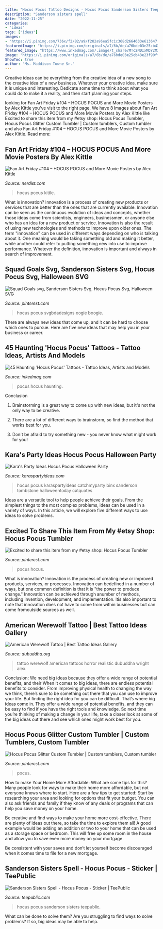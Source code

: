 ```yaml
---
title: "Hocus Pocus Tattoo Designs - Hocus Pocus Sanderson Sisters Teepublic"
description: "Sanderson sisters spell"
date: "2022-11-25"
categories:
- "ideas"
tags: ["ideas"]
images:
- "https://i.pinimg.com/736x/f2/82/a9/f282a96ea5fc1c368d2664633e613647.jpg"
featuredImage: "https://i.pinimg.com/originals/a7/6b/de/a76bde03e25cb43e23f90ffeccd9a5e9.jpg"
featured_image: "https://www.inkedmag.com/.image/t_share/MTc2NDIxMDY2MzcyMDMxNjc4/hocus-pocus-fb.jpg"
image: "https://i.pinimg.com/originals/a7/6b/de/a76bde03e25cb43e23f90ffeccd9a5e9.jpg"
ShowToc: true
author: "Ms. Maddison Towne Sr."
---
```



Creative ideas can be everything from the creative idea of a new song to the creative idea of a new business. Whatever your creative idea, make sure it is unique and interesting. Dedicate some time to think about what you could do to make it a reality, and then start planning your steps.

	

		
looking for Fan Art Friday #104 – HOCUS POCUS and More Movie Posters by Alex Kittle you've visit to the right page. We have 8 Images about Fan Art Friday #104 – HOCUS POCUS and More Movie Posters by Alex Kittle like Excited to share this item from my #etsy shop: Hocus Pocus Tumbler, Hocus Pocus Glitter Custom Tumbler | Custom tumblers, Custom tumbler and also Fan Art Friday #104 – HOCUS POCUS and More Movie Posters by Alex Kittle. Read more:
		
    
## Fan Art Friday #104 – HOCUS POCUS And More Movie Posters By Alex Kittle

<img loading=lazy src="https://nerdist.com/wp-content/uploads/2017/02/Hocus-Pocus-Poster-02032017.jpg" onerror="this.onerror=null;this.src='https://tse4.mm.bing.net/th?id=OIP.zkvHuHSI1e9wETlyzn250AHaJb&amp;pid=15.1';" alt="Fan Art Friday #104 – HOCUS POCUS and More Movie Posters by Alex Kittle">

_Source: nerdist.com_

>hocus pocus kittle. 

	

What is innovation?
Innovation is a process of creating new products or services that are better than the ones that are currently available. Innovation can be seen as the continuous evolution of ideas and concepts, whether those ideas come from scientists, engineers, businessmen, or anyone else who has an idea for a new product or service. Innovation is also the result of using new technologies and methods to improve upon older ones.
The term "innovation" can be used in different ways depending on who is talking about it. One meaning would be taking something old and making it better, while another could refer to putting something new into use to improve performance. Whatever the definition, innovation is important and always in search of improvement.

    
## Squad Goals Svg, Sanderson Sisters Svg, Hocus Pocus Svg, Halloween SVG

<img loading=lazy src="https://i.pinimg.com/736x/f2/82/a9/f282a96ea5fc1c368d2664633e613647.jpg" onerror="this.onerror=null;this.src='https://tse1.mm.bing.net/th?id=OIP.XAMY-t51hfbqMRggsClrUQHaHa&amp;pid=15.1';" alt="Squad Goals svg, Sanderson Sisters Svg, Hocus Pocus Svg, Halloween SVG">

_Source: pinterest.com_

>hocus pocus svgbdadesigns oogie boogie. 

	

There are always new ideas that come up, and it can be hard to choose which ones to pursue. Here are five new ideas that may help you in your business or career.

    
## 45 Haunting &#039;Hocus Pocus&#039; Tattoos - Tattoo Ideas, Artists And Models

<img loading=lazy src="https://www.inkedmag.com/.image/t_share/MTc2NDIxMDY2MzcyMDMxNjc4/hocus-pocus-fb.jpg" onerror="this.onerror=null;this.src='https://tse2.mm.bing.net/th?id=OIP.IXk5ZiqBB1mlhddHme3kkQHaD4&amp;pid=15.1';" alt="45 Haunting &#039;Hocus Pocus&#039; Tattoos - Tattoo Ideas, Artists and Models">

_Source: inkedmag.com_

>pocus hocus haunting. 

	

Conclusion
1. Brainstorming is a great way to come up with new ideas, but it's not the only way to be creative.
2. There are a lot of different ways to brainstorm, so find the method that works best for you.

3. Don't be afraid to try something new - you never know what might work for you!

    
## Kara&#039;s Party Ideas Hocus Pocus Halloween Party

<img loading=lazy src="https://karaspartyideas.com/wp-content/uploads/2014/10/hocus17-624x936.jpeg" onerror="this.onerror=null;this.src='https://tse1.mm.bing.net/th?id=OIP.ql-PHNctbgz8snnaj2Z_hgHaLH&amp;pid=15.1';" alt="Kara&#039;s Party Ideas Hocus Pocus Halloween Party">

_Source: karaspartyideas.com_

>hocus pocus karaspartyideas catchmyparty binx sanderson tombstone halloweentoday catquotes. 

	

Ideas are a versatile tool to help people achieve their goals. From the simplest things to the most complex problems, ideas can be used in a variety of ways. In this article, we will explore five different ways to use ideas to solve problems.

    
## Excited To Share This Item From My #etsy Shop: Hocus Pocus Tumbler

<img loading=lazy src="https://i.pinimg.com/originals/a7/6b/de/a76bde03e25cb43e23f90ffeccd9a5e9.jpg" onerror="this.onerror=null;this.src='https://tse4.mm.bing.net/th?id=OIP.SA38M5C-MzcpH62Xswhk3gHaJ4&amp;pid=15.1';" alt="Excited to share this item from my #etsy shop: Hocus Pocus Tumbler">

_Source: pinterest.com_

>pocus hocus. 

	

What is innovation?
Innovation is the process of creating new or improved products, services, or processes. Innovation can bedefined in a number of ways, but one common definition is that it is "the power to produce change." Innovation can be achieved through anumber of methods, including invention, development, and implementation. Itis also important to note that innovation does not have to come from within businesses but can come fromoutside sources as well.

    
## American Werewolf Tattoo | Best Tattoo Ideas Gallery

<img loading=lazy src="http://www.dubuddha.org/wp-content/uploads/2017/11/American-Werewolf-Tattoo-by-Alex-Wright-728x727.jpg" onerror="this.onerror=null;this.src='https://tse4.mm.bing.net/th?id=OIP.pe6_Dr8IjGMi7f8E1jSXzwHaHZ&amp;pid=15.1';" alt="American Werewolf Tattoo | Best Tattoo Ideas Gallery">

_Source: dubuddha.org_

>tattoo werewolf american tattoos horror realistic dubuddha wright alex. 

	

Conclusion: We need big ideas because they offer a wide range of potential benefits, and their
When it comes to big ideas, there are endless potential benefits to consider. From improving physical health to changing the way we think, there’s sure to be something out there that you can use to improve your life. But finding the right idea for you can be difficult. That’s where big ideas come in. They offer a wide range of potential benefits, and they can be easy to find if you have the right tools and knowledge. So next time you’re thinking of making a change in your life, take a closer look at some of the big ideas out there and see which ones might work best for you.

    
## Hocus Pocus Glitter Custom Tumbler | Custom Tumblers, Custom Tumbler

<img loading=lazy src="https://i.pinimg.com/736x/49/34/50/493450433c87c40ee703bba8f2aad3e5.jpg" onerror="this.onerror=null;this.src='https://tse2.mm.bing.net/th?id=OIP.4HA5R35jVW-qfbrUxTW3WQHaOA&amp;pid=15.1';" alt="Hocus Pocus Glitter Custom Tumbler | Custom tumblers, Custom tumbler">

_Source: pinterest.com_

>pocus. 

	

How to make Your Home More Affordable: What are some tips for this?
Many people look for ways to make their home more affordable, but not everyone knows where to start. Here are a few tips to get started:
Start by researching your area and looking for options that fit your budget. You can also ask friends and family if they know of any deals or programs that can help you save money on your home.

Be creative and find ways to make your home more cost-effective. There are plenty of ideas out there, so take the time to explore them all! A good example would be adding an addition or two to your home that can be used as a storage space or bedroom. This will free up some room in the house and allow you to save even more money on your mortgage.

Be consistent with your saves and don’t let yourself become discouraged when it comes time to file for a new mortgage.

    
## Sanderson Sisters Spell - Hocus Pocus - Sticker | TeePublic

<img loading=lazy src="https://res.cloudinary.com/teepublic/image/private/s--xBbi3rbs--/t_Preview/b_rgb:191919,c_lpad,f_jpg,h_630,q_90,w_1200/v1506986710/production/designs/1944932_1.jpg" onerror="this.onerror=null;this.src='https://tse3.mm.bing.net/th?id=OIP.Alfheoaw9_W3Ic0giuldFgHaD4&amp;pid=15.1';" alt="Sanderson Sisters Spell - Hocus Pocus - Sticker | TeePublic">

_Source: teepublic.com_

>hocus pocus sanderson sisters teepublic. 

	

What can be done to solve them?
Are you struggling to find ways to solve problems? If so, big ideas may be able to help.

